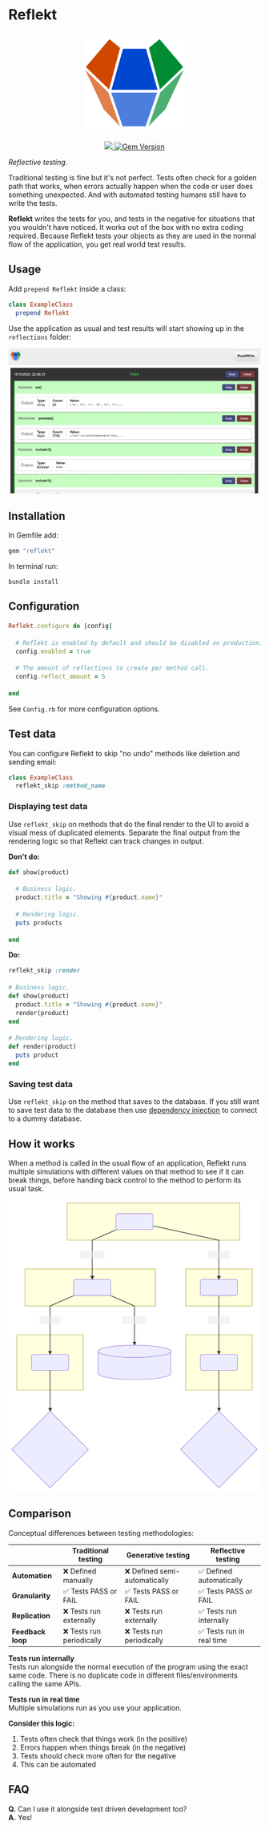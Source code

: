 # Reflekt

<p align="center">
  <img src="./assets/Logo.svg" raw=true width="200" style="margin-left: auto; margin-right: auto;"/>
</p>
<p align="center">
  <a href="https://www.mozilla.org/MPL/2.0/" alt="MPLv2 License">
    <img src="https://img.shields.io/badge/license-MPLv2-blue.svg" />
  </a>
  <a href="https://rubygems.org/gems/reflekt">
    <img src="https://badge.fury.io/rb/reflekt.svg" alt="Gem Version" />
  </a>
</p>

*Reflective testing.*

Traditional testing is fine but it's not perfect. Tests often check for a golden path that works, when errors actually happen when the code or user does something unexpected. And with automated testing humans still have to write the tests.

**Reflekt** writes the tests for you, and tests in the negative for situations that you wouldn't have noticed. It works out of the box with no extra coding required. Because Reflekt tests your objects as they are used in the normal flow of the application, you get real world test results.

## Usage  

Add `prepend Reflekt` inside a class:
```ruby
class ExampleClass
  prepend Reflekt
```  

Use the application as usual and test results will start showing up in the `reflections` folder:

<p align="center">
  <img src="./assets/Screenshot.jpg" raw=true style="margin-left: auto; margin-right: auto;"/>
</p>

## Installation

In Gemfile add:
```ruby
gem "reflekt"
```  

In terminal run:
```
bundle install
```

## Configuration

```ruby
Reflekt.configure do |config|

  # Reflekt is enabled by default and should be disabled on production.
  config.enabled = true

  # The amount of reflections to create per method call.
  config.reflect_amount = 5

end
```

See `Config.rb` for more configuration options.

## Test data

You can configure Reflekt to skip "no undo" methods like deletion and sending email:

```ruby
class ExampleClass
  reflekt_skip :method_name
```

### Displaying test data

Use `reflekt_skip` on methods that do the final render to the UI to avoid a visual mess of duplicated elements.
Separate the final output from the rendering logic so that Reflekt can track changes in output.

**Don't do:**
```ruby
def show(product)

  # Business logic.
  product.title = "Showing #{product.name}"

  # Rendering logic.
  puts products

end
```

**Do:**
```ruby
reflekt_skip :render

# Business logic.
def show(product)
  product.title = "Showing #{product.name}"  
  render(product)
end

# Rendering logic.
def render(product)
  puts product
end
```

### Saving test data

Use `reflekt_skip` on the method that saves to the database. If you still want to save test data to the database then use [dependency injection](https://www.reddit.com/r/programming/comments/iz3rks/if_youre_not_practicing_within_the_scope_of_a/g6i1ex3/) to connect to a dummy database.

## How it works

When a method is called in the usual flow of an application, Reflekt runs multiple simulations with different values on that method to see if it can break things, before handing back control to the method to perform its usual task.

<p align="center">
  <img src="./assets/Flowchart.svg" raw=true width="600" style="margin-left: auto; margin-right: auto;"/>
</p>

## Comparison

Conceptual differences between testing methodologies:

|                   | Traditional testing       | Generative testing           | Reflective testing        |
--------------------|---------------------------|------------------------------|---------------------------|
| **Automation**    | ❌ Defined manually       | ❌ Defined semi-automatically | ✅ Defined automatically  |
| **Granularity**   | ✅ Tests PASS or FAIL     | ✅ Tests PASS or FAIL         | ✅ Tests PASS or FAIL     |
| **Replication**   | ❌ Tests run externally   | ❌ Tests run externally       | ✅ Tests run internally   |
| **Feedback loop** | ❌ Tests run periodically | ❌ Tests run periodically     | ✅ Tests run in real time |

**Tests run internally**  
Tests run alongside the normal execution of the program using the exact same code. There is no duplicate code in different files/environments calling the same APIs.

**Tests run in real time**  
Multiple simulations run as you use your application.

**Consider this logic:**  
1. Tests often check that things work (in the positive)  
2. Errors happen when things break (in the negative)  
3. Tests should check more often for the negative  
4. This can be automated

## FAQ

**Q.** Can I use it alongside test driven development too?  
**A.** Yes!
